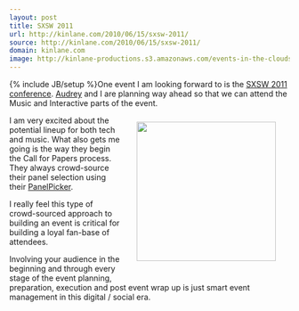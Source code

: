 ```yaml
---
layout: post
title: SXSW 2011
url: http://kinlane.com/2010/06/15/sxsw-2011/
source: http://kinlane.com/2010/06/15/sxsw-2011/
domain: kinlane.com
image: http://kinlane-productions.s3.amazonaws.com/events-in-the-clouds/sxsw.jpg
---
```

{% include JB/setup %}One event I am looking forward to is the <a href="http://panelpicker.sxsw.com/">SXSW 2011 conference</a>. <a href="http://www.audreywatters.com">Audrey</a> and I are planning way ahead so that we can attend the Music and Interactive parts of the event.<img style="padding: 25px;" title="SXWS" src="http://kinlane-productions.s3.amazonaws.com/events-in-the-clouds/sxsw.jpg" alt="" width="250&quot;" align="right" /><p></p>
I am very excited about the potential lineup for both tech and music. What also gets me going is the way they begin the Call for Papers process. They always crowd-source their panel selection using their <a href="http://panelpicker.sxsw.com/">PanelPicker</a>.<p></p>
I really feel this type of crowd-sourced approach to building an event is critical for building a loyal fan-base of attendees.<p></p>
Involving your audience in the beginning and through every stage of the event planning, preparation, execution and post event wrap up is just smart event management in this digital / social era.